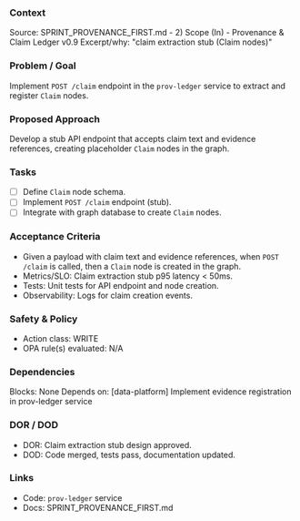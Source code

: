 ### Context

Source: SPRINT_PROVENANCE_FIRST.md - 2) Scope (In) - Provenance & Claim Ledger v0.9
Excerpt/why: "claim extraction stub (Claim nodes)"

### Problem / Goal

Implement `POST /claim` endpoint in the `prov-ledger` service to extract and register `Claim` nodes.

### Proposed Approach

Develop a stub API endpoint that accepts claim text and evidence references, creating placeholder `Claim` nodes in the graph.

### Tasks

- [ ] Define `Claim` node schema.
- [ ] Implement `POST /claim` endpoint (stub).
- [ ] Integrate with graph database to create `Claim` nodes.

### Acceptance Criteria

- Given a payload with claim text and evidence references, when `POST /claim` is called, then a `Claim` node is created in the graph.
- Metrics/SLO: Claim extraction stub p95 latency < 50ms.
- Tests: Unit tests for API endpoint and node creation.
- Observability: Logs for claim creation events.

### Safety & Policy

- Action class: WRITE
- OPA rule(s) evaluated: N/A

### Dependencies

Blocks: None
Depends on: [data-platform] Implement evidence registration in prov-ledger service

### DOR / DOD

- DOR: Claim extraction stub design approved.
- DOD: Code merged, tests pass, documentation updated.

### Links

- Code: `prov-ledger` service
- Docs: SPRINT_PROVENANCE_FIRST.md
